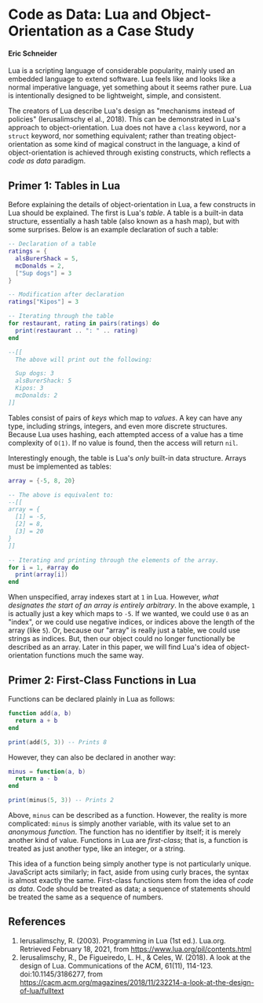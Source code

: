 # Code as Data: Lua and Object-Orientation as a Case Study
#### Eric Schneider
Lua is a scripting language of considerable popularity, mainly used an embedded language to extend software. Lua feels like and looks like a normal imperative language, yet something about it seems rather pure. Lua is intentionally designed to be lightweight, simple, and consistent.

The creators of Lua describe Lua's design as "mechanisms instead of policies" (Ierusalimschy el al., 2018). This can be demonstrated in Lua's approach to object-orientation. Lua does not have a `class` keyword, nor a `struct` keyword, nor something equivalent; rather than treating object-orientation as some kind of magical construct in the language, a kind of object-orientation is achieved through existing constructs, which reflects a _code as data_ paradigm.

## Primer 1: Tables in Lua
Before explaining the details of object-orientation in Lua, a few constructs in Lua should be explained. The first is Lua's _table_. A table is a built-in data structure, essentially a hash table (also known as a hash map), but with some surprises. Below is an example declaration of such a table:

```lua
-- Declaration of a table
ratings = {
  alsBurerShack = 5,
  mcDonalds = 2,
  ["Sup dogs"] = 3
}

-- Modification after declaration
ratings["Kipos"] = 3

-- Iterating through the table
for restaurant, rating in pairs(ratings) do
  print(restaurant .. ": " .. rating)
end

--[[
  The above will print out the following:

  Sup dogs: 3
  alsBurerShack: 5
  Kipos: 3
  mcDonalds: 2
]]
```

Tables consist of pairs of _keys_ which map to _values_. A key can have any type, including strings, integers, and even more discrete structures. Because Lua uses hashing, each attempted access of a value has a time complexity of `O(1)`. If no value is found, then the access will return `nil`.

Interestingly enough, the table is Lua's _only_ built-in data structure. Arrays must be implemented as tables:
```lua
array = {-5, 8, 20}

-- The above is equivalent to:
--[[
array = {
  [1] = -5,
  [2] = 8,
  [3] = 20
}
]]

-- Iterating and printing through the elements of the array.
for i = 1, #array do
  print(array[i])
end
```

When unspecified, array indexes start at `1` in Lua. However, _what designates the start of an array is entirely arbitrary_. In the above example, `1` is actually just a key which maps to `-5`. If we wanted, we could use `0` as an "index", or we could use negative indices, or indices above the length of the array (like `5`). Or, because our "array" is really just a table, we could use strings as indices. But, then our object could no longer functionally be described as an array. Later in this paper, we will find Lua's idea of object-orientation functions much the same way.

## Primer 2: First-Class Functions in Lua
Functions can be declared plainly in Lua as follows:

```lua
function add(a, b)
  return a + b
end

print(add(5, 3)) -- Prints 8
```

However, they can also be declared in another way:
```lua
minus = function(a, b)
  return a - b
end

print(minus(5, 3)) -- Prints 2
```

Above, `minus` can be described as a function. However, the reality is more complicated: `minus` is simply another variable, with its value set to an _anonymous function_. The function has no identifier by itself; it is merely another kind of value. Functions in Lua are _first-class_; that is, a function is treated as just another type, like an integer, or a string.

This idea of a function being simply another type is not particularly unique. JavaScript acts similarly; in fact, aside from using curly braces, the syntax is almost exactly the same. First-class functions stem from the idea of _code as data_. Code should be treated as data; a sequence of statements should be treated the same as a sequence of numbers.

## References
1. Ierusalimschy, R. (2003). Programming in Lua (1st ed.). Lua.org. Retrieved February 18, 2021, from https://www.lua.org/pil/contents.html
2. Ierusalimschy, R., De Figueiredo, L. H., & Celes, W. (2018). A look at the design of Lua. Communications of the ACM, 61(11), 114-123. doi:10.1145/3186277, from https://cacm.acm.org/magazines/2018/11/232214-a-look-at-the-design-of-lua/fulltext
